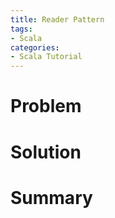 ```yaml
---
title: Reader Pattern
tags:
- Scala
categories:
- Scala Tutorial
---
```


# Problem

# Solution

# Summary
